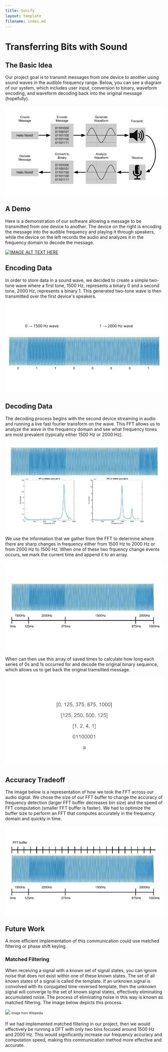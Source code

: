 ```yaml
---
title: Sonify
layout: template
filename: index.md
---
```


# Transferring Bits with Sound

## The Basic Idea

Our project goal is to transmit messages from one device to another using sound waves in the audible frequency range. Below, you can see a diagram of our system, which includes user input, conversion to binary, waveform encoding, and waveform decoding back into the original message (hopefully).

![](images/systemDiagram.png?raw=true)

## A Demo

Here is a demonstration of our software allowing a message to be transmitted from one device to another. The device on the right is encoding the message into the audible frequency and playing it through speakers, while the device on the left records the audio and analyzes it in the frequency domain to decode the message.

[![IMAGE ALT TEXT HERE](http://img.youtube.com/vi/YD8VOvXGZOg/0.jpg)](http://www.youtube.com/watch?v=YD8VOvXGZOg)

## Encoding Data

In order to store data in a sound wave, we decided to create a simple two-tone wave where a first tone, 1500 Hz, represents a binary 0 and a second tone, 2000 Hz, represents a binary 1. This generated two-tone wave is then transmitted over the first device's speakers.

![](images/encode.png?raw=true)

## Decoding Data

The decoding process begins with the second device streaming in audio and running a live fast fourier transform on the wave. This FFT allows us to analyze the wave in the frequency domain and see what frequency tones are most prevalent (typically either 1500 Hz or 2000 Hz).

![](images/decode.png?raw=true)

We use the information that we gather from the FFT to determine where there are sharp changes in frequency either from 1500 Hz to 2000 Hz or from 2000 Hz to 1500 Hz. When one of these two frquency change events occurs, we mark the current time and append it to an array.

![](images/decode1.png?raw=true)

When can then use this array of saved times to calculate how long each series of 0s and 1s occurred for and decode the original binary sequence, which allows us to get back the original tramsitted message.

![](images/decode2.png?raw=true)

## Accuracy Tradeoff

The image below is a representation of how we took the FFT across our audio signal. We chose the size of our FFT buffer to change the accuracy of frequency detection (larger FFT buffer decreases bin size) and the speed of FFT computation (smaller FFT buffer is faster). We had to optimize the buffer size to perform an FFT that computes accurately in the frequency domain and quickly in time.

![](images/tradeoff.png?raw=true)

## Future Work

A more efficient implementation of this communication could use matched filtering or phase shift keying.

### Matched Filtering

When receiving a signal with a known set of signal states, you can ignore noise that does not exist within one of these known states. The set of all known states of a signal is called the template. If an unknown signal is convolved with its conjugated time-reversed template, then the unknown signal will converge to the set of known signal states, effectively eliminating accumulated noise. The process of eliminating noise in this way is known as matched filtering. The image below depicts this process.

![](https://upload.wikimedia.org/wikipedia/commons/9/91/Matched_Filter_Total_System.jpg?raw=true)
<sub><sup>Image from Wikipedia</sup></sub>

If we had implemented matched filtering in our project, then we would effectively be running a DFT with only two bins focused around 1500 Hz and 2000 Hz. This would significantly increase our frequency accuracy and computation speed, making this communication method more effective and accurate.
